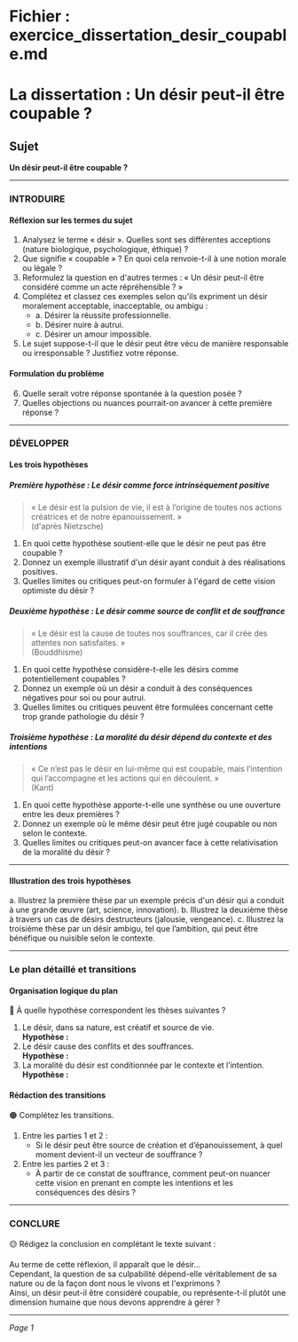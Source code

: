 # Fichier : exercice_dissertation_desir_coupable.md

# La dissertation : Un désir peut-il être coupable ?

## Sujet
**Un désir peut-il être coupable ?**

---

### INTRODUIRE

#### Réflexion sur les termes du sujet

1. Analysez le terme « désir ». Quelles sont ses différentes acceptions (nature biologique, psychologique, éthique) ?
2. Que signifie « coupable » ? En quoi cela renvoie-t-il à une notion morale ou légale ?
3. Reformulez la question en d'autres termes : « Un désir peut-il être considéré comme un acte répréhensible ? »
4. Complétez et classez ces exemples selon qu'ils expriment un désir moralement acceptable, inacceptable, ou ambigu :
   - a. Désirer la réussite professionnelle.
   - b. Désirer nuire à autrui.
   - c. Désirer un amour impossible.
5. Le sujet suppose-t-il que le désir peut être vécu de manière responsable ou irresponsable ? Justifiez votre réponse.

#### Formulation du problème

6. Quelle serait votre réponse spontanée à la question posée ?
7. Quelles objections ou nuances pourrait-on avancer à cette première réponse ?

---

### DÉVELOPPER

#### Les trois hypothèses

##### Première hypothèse : Le désir comme force intrinsèquement positive

> « Le désir est la pulsion de vie, il est à l’origine de toutes nos actions créatrices et de notre épanouissement. »  
> (d'après Nietzsche)

1. En quoi cette hypothèse soutient-elle que le désir ne peut pas être coupable ?
2. Donnez un exemple illustratif d'un désir ayant conduit à des réalisations positives.
3. Quelles limites ou critiques peut-on formuler à l'égard de cette vision optimiste du désir ?

##### Deuxième hypothèse : Le désir comme source de conflit et de souffrance

> « Le désir est la cause de toutes nos souffrances, car il crée des attentes non satisfaites. »  
> (Bouddhisme)

1. En quoi cette hypothèse considère-t-elle les désirs comme potentiellement coupables ?
2. Donnez un exemple où un désir a conduit à des conséquences négatives pour soi ou pour autrui.
3. Quelles limites ou critiques peuvent être formulées concernant cette trop grande pathologie du désir ?

##### Troisième hypothèse : La moralité du désir dépend du contexte et des intentions

> « Ce n’est pas le désir en lui-même qui est coupable, mais l’intention qui l’accompagne et les actions qui en découlent. »  
> (Kant)

1. En quoi cette hypothèse apporte-t-elle une synthèse ou une ouverture entre les deux premières ?
2. Donnez un exemple où le même désir peut être jugé coupable ou non selon le contexte.
3. Quelles limites ou critiques peut-on avancer face à cette relativisation de la moralité du désir ?

---

#### Illustration des trois hypothèses

a. Illustrez la première thèse par un exemple précis d'un désir qui a conduit à une grande œuvre (art, science, innovation).
b. Illustrez la deuxième thèse à travers un cas de désirs destructeurs (jalousie, vengeance).
c. Illustrez la troisième thèse par un désir ambigu, tel que l’ambition, qui peut être bénéfique ou nuisible selon le contexte.

---

### Le plan détaillé et transitions

#### Organisation logique du plan

🔴 À quelle hypothèse correspondent les thèses suivantes ?

1. Le désir, dans sa nature, est créatif et source de vie.  
   **Hypothèse :**
2. Le désir cause des conflits et des souffrances.  
   **Hypothèse :**
3. La moralité du désir est conditionnée par le contexte et l’intention.  
   **Hypothèse :**

#### Rédaction des transitions

🟠 Complétez les transitions.

1. Entre les parties 1 et 2 :  
   - Si le désir peut être source de création et d’épanouissement, à quel moment devient-il un vecteur de souffrance ?
2. Entre les parties 2 et 3 :  
   - À partir de ce constat de souffrance, comment peut-on nuancer cette vision en prenant en compte les intentions et les conséquences des désirs ?

---

### CONCLURE

🟡 Rédigez la conclusion en complétant le texte suivant :

Au terme de cette réflexion, il apparaît que le désir…  
Cependant, la question de sa culpabilité dépend-elle véritablement de sa nature ou de la façon dont nous le vivons et l'exprimons ?  
Ainsi, un désir peut-il être considéré coupable, ou représente-t-il plutôt une dimension humaine que nous devons apprendre à gérer ?  

--- 

*Page 1*